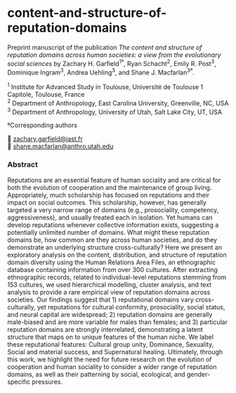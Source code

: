 # content-and-structure-of-reputation-domains

Preprint manuscript of the publication *The content and structure of reputation domains across human societies: a view from the evolutionary social sciences* by Zachary H. Garfield<sup>1ª</sup>, Ryan Schacht<sup>2</sup>, Emily R. Post<sup>3</sup>, Dominique Ingram<sup>3</sup>, Andrea Uehling<sup>3</sup>, and Shane J. Macfarlan<sup>3ª</sup>.

<sup>1</sup> Institute for Advanced Study in Toulouse, Université de Toulouse 1 Capitole, Toulouse, France  
<sup>2</sup> Department of Anthropology, East Carolina University, Greenville, NC, USA  
<sup>3</sup> Department of Anthropology, University of Utah, Salt Lake City, UT, USA  

ªCorresponding authors

:email:  zachary.garfield@iast.fr  
:email:  shane.macfarlan@anthro.utah.edu

### Abstract

Reputations are an essential feature of human sociality and are critical for both the evolution of cooperation and the maintenance of group living. Appropriately, much scholarship has focused on reputations and their impact on social outcomes. This scholarship, however, has generally targeted a very narrow range of domains (e.g., prosociality, competency, aggressiveness), and usually treated each in isolation. Yet humans can develop reputations whenever collective information exists, suggesting a potentially unlimited number of domains. What might these reputation domains be, how common are they across human societies, and do they demonstrate an underlying structure cross-culturally? Here we present an exploratory analysis on the content, distribution, and structure of reputation domain diversity using the Human Relations Area Files, an ethnographic database containing information from over 300 cultures. After extracting ethnographic records, related to individual-level reputations stemming from 153 cultures, we used hierarchical modelling, cluster analysis, and text analysis to provide a rare empirical view of reputation domains across societies. Our findings suggest that 1) reputational domains vary cross-culturally, yet reputations for cultural conformity, prosociality, social status, and neural capital are widespread; 2) reputation domains are generally male-biased and are more variable for males than females; and 3) particular reputation domains are strongly interrelated, demonstrating a latent structure that maps on to unique features of the human niche. We label these reputational features: Cultural group unity, Dominance, Sexuality, Social and material success, and Supernatural healing. Ultimately, through this work, we highlight the need for future research on the evolution of cooperation and human sociality to consider a wider range of reputation domains, as well as their patterning by social, ecological, and gender-specific pressures.